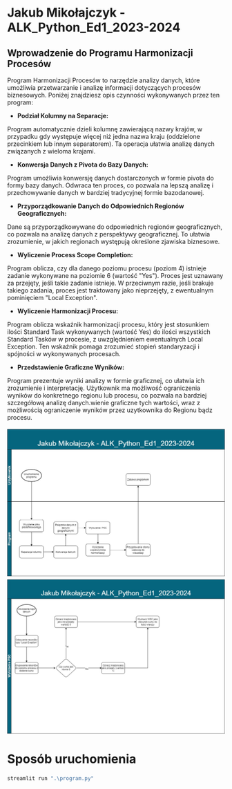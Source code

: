 # Jakub Mikołajczyk - ALK_Python_Ed1_2023-2024 

## Wprowadzenie do Programu Harmonizacji Procesów

Program Harmonizacji Procesów to narzędzie analizy danych, które umożliwia przetwarzanie i analizę informacji dotyczących procesów biznesowych. Poniżej znajdziesz opis czynności wykonywanych przez ten program:

- **Podział Kolumny na Separacje:**

Program automatycznie dzieli kolumnę zawierającą nazwy krajów, w przypadku gdy występuje więcej niż jedna nazwa kraju (oddzielone przecinkiem lub innym separatorem). Ta operacja ułatwia analizę danych związanych z wieloma krajami.
- **Konwersja Danych z Pivota do Bazy Danych:**

Program umożliwia konwersję danych dostarczonych w formie pivota do formy bazy danych. Odwraca ten proces, co pozwala na lepszą analizę i przechowywanie danych w bardziej tradycyjnej formie bazodanowej.
- **Przyporządkowanie Danych do Odpowiednich Regionów Geograficznych:**

Dane są przyporządkowywane do odpowiednich regionów geograficznych, co pozwala na analizę danych z perspektywy geograficznej. To ułatwia zrozumienie, w jakich regionach występują określone zjawiska biznesowe.
- **Wyliczenie Process Scope Completion:**

Program oblicza, czy dla danego poziomu procesu (poziom 4) istnieje zadanie wykonywane na poziomie 6 (wartość "Yes"). Proces jest uznawany za przejęty, jeśli takie zadanie istnieje. W przeciwnym razie, jeśli brakuje takiego zadania, proces jest traktowany jako nieprzejęty, z ewentualnym pominięciem "Local Exception".
- **Wyliczenie Harmonizacji Procesu:**

Program oblicza wskaźnik harmonizacji procesu, który jest stosunkiem ilości Standard Task wykonywanych (wartość Yes) do ilości wszystkich Standard Tasków w procesie, z uwzględnieniem ewentualnych Local Exception. Ten wskaźnik pomaga zrozumieć stopień standaryzacji i spójności w wykonywanych procesach.
- **Przedstawienie Graficzne Wyników:**

Program prezentuje wyniki analizy w formie graficznej, co ułatwia ich zrozumienie i interpretację. Użytkownik ma możliwość ograniczenia wyników do konkretnego regionu lub procesu, co pozwala na bardziej szczegółową analizę danych.wienie graficzne tych wartości, wraz z możliwością ograniczenie wyników przez uzytkownika do Regionu bądz procesu. 


![Prezentacja](https://github.com/JakubekMik/ALK_Python_Ed1_2023-2024_Jakub_M_Projekt/blob/main/picture/jakub_alk_main.jpg)
![Prezentacja](https://github.com/JakubekMik/ALK_Python_Ed1_2023-2024_Jakub_M_Projekt/blob/main/picture/jakub_alk_psc.jpg)


# Sposób uruchomienia 

```python
streamlit run ".\program.py" 

```

